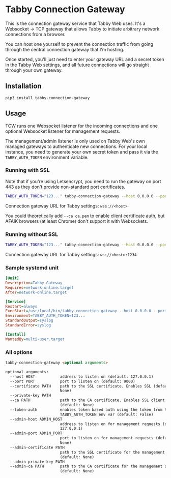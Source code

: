 # Tabby Connection Gateway

This is the connection gateway service that Tabby Web uses.
It's a Websocket &rarr; TCP gateway that allows Tabby to initiate arbitrary network connections from a browser.

You can host one yourself to prevent the connection traffic from going through the central connection gateway that I'm hosting.

Once started, you'll just need to enter your gateway URL and a secret token in the Tabby Web settings, and all future connections will go straight through your own gateway.

## Installation

```
pip3 install tabby-connection-gateway
```

## Usage

TCW runs one Websocket listener for the incoming connections and one optional Websocket listener for management requests.

The management/admin listener is only used on Tabby Web's own managed gateways to authenticate new connections. For your local instance, you need to generate your own secret token and pass it via the `TABBY_AUTH_TOKEN` environment variable.

### Running with SSL

Note that if you're using Letsencrypt, you need to run the gateway on port 443 as they don't provide non-standard port certificates.

```sh
TABBY_AUTH_TOKEN="123..." tabby-connection-gateway --host 0.0.0.0 --port 443 --token-auth --certificate ssl.pem --key ssl.key
```

Connection gateway URL for Tabby settings: `wss://<host>`

You could theoretically add `--ca ca.pem` to enable client certificate auth, but AFAIK browsers (at least Chrome) don't support it with Websockets.

### Running without SSL

```sh
TABBY_AUTH_TOKEN="123..." tabby-connection-gateway --host 0.0.0.0 --port 1234 --token-auth
```

Connection gateway URL for Tabby settings: `ws://<host>:1234`

### Sample systemd unit

```ini
[Unit]
Description=Tabby Gateway
Requires=network-online.target
After=network-online.target

[Service]
Restart=always
ExecStart=/usr/local/bin/tabby-connection-gateway --host 0.0.0.0 --port 443 --certificate /etc/letsencrypt/live/my-host.com/fullchain.pem --private-key /etc/letsencrypt/live/my-host.com/privkey.pem --token-auth
Environment=TABBY_AUTH_TOKEN=123...
StandardOutput=syslog
StandardError=syslog

[Install]
WantedBy=multi-user.target
```

### All options

```markdown
tabby-connection-gateway <optional arguments>

optional arguments:
  --host HOST           address to listen on (default: 127.0.0.1)
  --port PORT           port to listen on (default: 9000)
  --certificate PATH    path to the SSL certificate. Enables SSL (default:
                        None)
  --private-key PATH
  --ca PATH             path to the CA certificate. Enables SSL client auth
                        (default: None)
  --token-auth          enables token based auth using the token from the
                        TABBY_AUTH_TOKEN env var (default: False)
  --admin-host ADMIN_HOST
                        address to listen on for management requests (default:
                        127.0.0.1)
  --admin-port ADMIN_PORT
                        port to listen on for management requests (default:
                        None)
  --admin-certificate PATH
                        path to the SSL certificate for the management server
                        (default: None)
  --admin-private-key PATH
  --admin-ca PATH       path to the CA certificate for the management server
                        (default: None)
```
